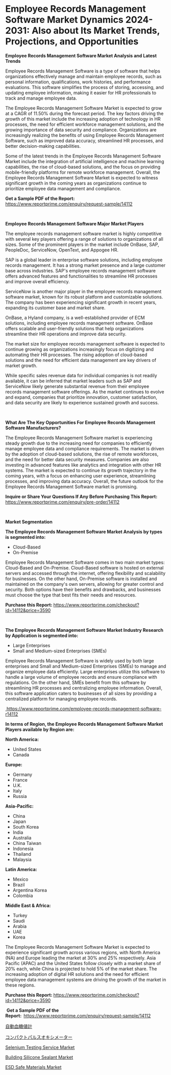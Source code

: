 <p><h1>Employee Records Management Software Market Dynamics 2024-2031: Also about Its Market Trends, Projections, and Opportunities</h1></p><p><strong>Employee Records Management Software Market Analysis and Latest Trends</strong></p>
<p><p>Employee Records Management Software is a type of software that helps organizations effectively manage and maintain employee records, such as personal information, qualifications, work histories, and performance evaluations. This software simplifies the process of storing, accessing, and updating employee information, making it easier for HR professionals to track and manage employee data.</p><p>The Employee Records Management Software Market is expected to grow at a CAGR of 11.50% during the forecast period. The key factors driving the growth of this market include the increasing adoption of technology in HR processes, the need for efficient workforce management solutions, and the growing importance of data security and compliance. Organizations are increasingly realizing the benefits of using Employee Records Management Software, such as improved data accuracy, streamlined HR processes, and better decision-making capabilities.</p><p>Some of the latest trends in the Employee Records Management Software Market include the integration of artificial intelligence and machine learning capabilities, the rise of cloud-based solutions, and the focus on providing mobile-friendly platforms for remote workforce management. Overall, the Employee Records Management Software Market is expected to witness significant growth in the coming years as organizations continue to prioritize employee data management and compliance.</p></p>
<p><strong>Get a Sample PDF of the Report:&nbsp;</strong> <a href="https://www.reportprime.com/enquiry/request-sample/14112">https://www.reportprime.com/enquiry/request-sample/14112</a></p>
<p>&nbsp;</p>
<p><strong>Employee Records Management Software Major Market Players</strong></p>
<p><p>The employee records management software market is highly competitive with several key players offering a range of solutions to organizations of all sizes. Some of the prominent players in the market include OnBase, SAP, PeopleDoc, ServiceNow, OpenText, and Appogee HR. </p><p>SAP is a global leader in enterprise software solutions, including employee records management. It has a strong market presence and a large customer base across industries. SAP's employee records management software offers advanced features and functionalities to streamline HR processes and improve overall efficiency.</p><p>ServiceNow is another major player in the employee records management software market, known for its robust platform and customizable solutions. The company has been experiencing significant growth in recent years, expanding its customer base and market share.</p><p>OnBase, a Hyland company, is a well-established provider of ECM solutions, including employee records management software. OnBase offers scalable and user-friendly solutions that help organizations streamline their HR operations and improve data security.</p><p>The market size for employee records management software is expected to continue growing as organizations increasingly focus on digitizing and automating their HR processes. The rising adoption of cloud-based solutions and the need for efficient data management are key drivers of market growth.</p><p>While specific sales revenue data for individual companies is not readily available, it can be inferred that market leaders such as SAP and ServiceNow likely generate substantial revenue from their employee records management software offerings. As the market continues to evolve and expand, companies that prioritize innovation, customer satisfaction, and data security are likely to experience sustained growth and success.</p></p>
<p>&nbsp;</p>
<p><strong>What Are The Key Opportunities For Employee Records Management Software Manufacturers?</strong></p>
<p><p>The Employee Records Management Software market is experiencing steady growth due to the increasing need for companies to efficiently manage employee data and compliance requirements. The market is driven by the adoption of cloud-based solutions, the rise of remote workforces, and the need for better data security measures. Companies are also investing in advanced features like analytics and integration with other HR systems. The market is expected to continue its growth trajectory in the coming years, with a focus on enhancing user experience, streamlining processes, and improving data accuracy. Overall, the future outlook for the Employee Records Management Software market is promising.</p></p>
<p><strong>Inquire or Share Your Questions If Any Before Purchasing This Report:</strong> <a href="https://www.reportprime.com/enquiry/pre-order/14112">https://www.reportprime.com/enquiry/pre-order/14112</a></p>
<p>&nbsp;</p>
<p><strong>Market Segmentation</strong></p>
<p><strong>The Employee Records Management Software Market Analysis by types is segmented into:</strong></p>
<p><ul><li>Cloud-Based</li><li>On-Premise</li></ul></p>
<p><p>Employee Records Management Software comes in two main market types: Cloud-Based and On-Premise. Cloud-Based software is hosted on external servers and accessed through the internet, offering flexibility and scalability for businesses. On the other hand, On-Premise software is installed and maintained on the company's own servers, allowing for greater control and security. Both options have their benefits and drawbacks, and businesses must choose the type that best fits their needs and resources.</p></p>
<p><strong>Purchase this Report:&nbsp;</strong><a href="https://www.reportprime.com/checkout?id=14112&price=3590">https://www.reportprime.com/checkout?id=14112&price=3590</a></p>
<p>&nbsp;</p>
<p><strong>The Employee Records Management Software Market Industry Research by Application is segmented into:</strong></p>
<p><ul><li>Large Enterprises</li><li>Small and Medium-sized Enterprises (SMEs)</li></ul></p>
<p><p>Employee Records Management Software is widely used by both large enterprises and Small and Medium-sized Enterprises (SMEs) to manage and organize employee data efficiently. Large enterprises utilize this software to handle a large volume of employee records and ensure compliance with regulations. On the other hand, SMEs benefit from this software by streamlining HR processes and centralizing employee information. Overall, this software application caters to businesses of all sizes by providing a centralized platform for managing employee records.</p></p>
<p><a href="https://www.reportprime.com/employee-records-management-software-r14112">&nbsp;https://www.reportprime.com/employee-records-management-software-r14112</a></p>
<p><strong>In terms of Region, the Employee Records Management Software Market Players available by Region are:</strong></p>
<p>
    <p> <strong> North America: </strong>
        <ul>
            <li>United States</li>
            <li>Canada</li>
        </ul>
        </p> 
    <p> <strong> Europe: </strong>
        <ul>
            <li>Germany</li>
            <li>France</li>
            <li>U.K.</li>
            <li>Italy</li>
            <li>Russia</li>
        </ul>
        </p> 
    <p> <strong> Asia-Pacific: </strong>
        <ul>
            <li>China</li>
            <li>Japan</li>
            <li>South Korea</li>
            <li>India</li>
            <li>Australia</li>
            <li>China Taiwan</li>
            <li>Indonesia</li>
            <li>Thailand</li>
            <li>Malaysia</li>
        </ul>
        </p> 
    <p> <strong> Latin America: </strong>
        <ul>
            <li>Mexico</li>
            <li>Brazil</li>
            <li>Argentina Korea</li>
            <li>Colombia</li>
        </ul>
        </p> 
    <p> <strong> Middle East & Africa: </strong>
        <ul>
            <li>Turkey</li>
            <li>Saudi</li>
            <li>Arabia</li>
            <li>UAE</li>
            <li>Korea</li>
        </ul>
    </p>
    </p>
<p><p>The Employee Records Management Software Market is expected to experience significant growth across various regions, with North America (NA) and Europe leading the market at 30% and 25% respectively. Asia Pacific (APAC) and the United States follow closely with a market share of 20% each, while China is projected to hold 5% of the market share. The increasing adoption of digital HR solutions and the need for efficient employee data management systems are driving the growth of the market in these regions.</p></p>
<p><strong>Purchase this Report: </strong><a href="https://www.reportprime.com/checkout?id=14112&price=3590">https://www.reportprime.com/checkout?id=14112&price=3590</a></p>
<p>&nbsp;<strong>Get a Sample PDF of the Report:&nbsp;&nbsp;</strong><a href="https://www.reportprime.com/enquiry/request-sample/14112">https://www.reportprime.com/enquiry/request-sample/14112</a></p>
<p><strong></strong></p>
<p><p><a href="https://github.com/vtbvgl20191192/Market-Research-Report-List-1/blob/main/977608325091.md">自動血糖値計</a></p><p><a href="https://github.com/laurenreichert/Market-Research-Report-List-1/blob/main/737216125092.md">コンパクトパルスオキシメーター</a></p><p><a href="https://github.com/elizabethdagraca/Market-Research-Report-List-2/blob/main/selenium-testing-service-market.md">Selenium Testing Service Market</a></p><p><a href="https://issuu.com/reportprime-2/docs/building-silicone-sealant-market-size-2030.pptx">Building Silicone Sealant Market</a></p><p><a href="https://issuu.com/reportprime-2/docs/esd-safe-materials-market-size-2030.pptx">ESD Safe Materials Market</a></p></p>